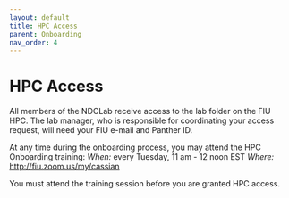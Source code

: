 ```yaml
---
layout: default
title: HPC Access
parent: Onboarding
nav_order: 4
---
```


# HPC Access
All members of the NDCLab receive access to the lab folder on the FIU HPC. The lab manager, who is responsible for coordinating your access request, will need your FIU e-mail and Panther ID.

At any time during the onboarding process, you may attend the HPC Onboarding training:
*When:* every Tuesday, 11 am - 12 noon EST
*Where:* http://fiu.zoom.us/my/cassian

You must attend the training session before you are granted HPC access.